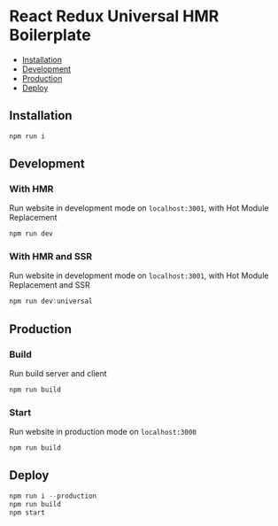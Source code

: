 # React Redux Universal HMR Boilerplate

* [Installation](#installation)
* [Development](#development)
* [Production](#production)
* [Deploy](#deploy)

## Installation
```javascript
npm run i    
```

## Development

### With HMR

Run website in development mode on `localhost:3001`, with Hot Module Replacement

```javascript
npm run dev
```

### With HMR and SSR

Run website in development mode on `localhost:3001`, with Hot Module Replacement and SSR

```javascript
npm run dev:universal
```

## Production

### Build

Run build server and client

```javascript
npm run build
```

### Start 

Run website in production mode on `localhost:3000`

```javascript
npm run build
```

## Deploy
 
```javascript
npm run i --production
npm run build
npm start
```
